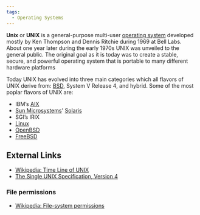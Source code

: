 ```yaml
---
tags:
  - Operating Systems
---
```

**Unix** or **UNIX** is a general-purpose multi-user [operating system](operating_system.md)
developed mostly by Ken Thompson and Dennis Ritchie during 1969 at Bell Labs.
About one year later during the early 1970s UNIX was unveiled to the general
public. The original goal as it is today was to create a stable, secure, and
powerful operating system that is portable to many different hardware platforms

Today UNIX has evolved into three main categories which all flavors of UNIX
derive from: [BSD](bsd.md), System V Release 4, and hybrid. Some of the most
poplar flavors of UNIX are:

* IBM’s [AIX](aix.md)
* [Sun Microsystems](sun_microsystems_inc.md)' [Solaris](solaris.md)
* SGI’s IRIX
* [Linux](linux.md)
* [OpenBSD](openbsd.md)
* [FreeBSD](freebsd.md)

## External Links

* [Wikipedia: Time Line of UNIX](https://upload.wikimedia.org/wikipedia/commons/5/50/Unix_history-simple.png)
* [The Single UNIX Specification, Version 4](http://www.unix.org/version4/)

### File permissions

* [Wikipedia: File-system permissions](https://en.wikipedia.org/wiki/File-system_permissions)
